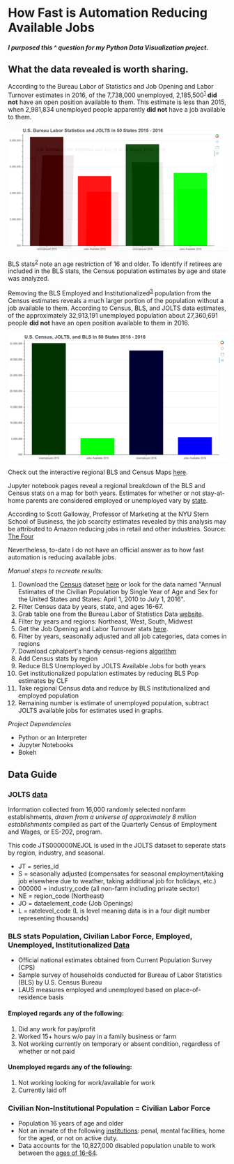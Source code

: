 # How Fast is Automation Reducing Available Jobs

##### I purposed this ^ question for my Python Data Visualization project. 
## What the data revealed is worth sharing.

According to the Bureau Labor of Statistics and Job Opening and Labor Turnover estimates in 2016, of the 7,738,000 unemployed, 2,185,500<sup id="a1">[1](#f1)</sup> **did not** have an open position available to them. 
This estimate is less than 2015, when 2,981,834 unemployed people apparently **did not** have a job available to them.

![BLS JOLTS Bar Chart](https://raw.githubusercontent.com/eclecticexistential/USPopulationNoJobAvailable/master/IMG/BLS.PNG)

BLS stats<sup id="a2">[2](#f2)</sup> note an age restriction of 16 and older. 
To identify if retirees are included in the BLS stats, the Census population estimates by age and state was analyzed.

Removing the BLS Employed and Institutionalized<sup id="a3">[3](#f3)</sup> population from the Census estimates reveals a much larger portion of the population without a job available to them. 
According to Census, BLS, and JOLTS data estimates, of the approximately 32,913,191 unemployed population about 27,360,691 people **did not** have an open position available to them in 2016. 

![Census BLS JOLTS Bar Chart](https://raw.githubusercontent.com/eclecticexistential/USPopulationNoJobAvailable/master/IMG/Census.PNG)

Check out the interactive regional BLS and Census Maps [here](https://eclecticexistential.github.io/python/datavisualization.html).

Jupyter notebook pages reveal a regional breakdown of the BLS and Census stats on a map for both years.
Estimates for whether or not stay-at-home parents are considered employed or unemployed vary by [state](https://www.huffingtonpost.com/2015/05/13/stay-at-home-fathers_n_7261020.html).

According to Scott Galloway, Professor of Marketing at the NYU Stern School of Business, the job scarcity estimates revealed by this analysis may be attributed to Amazon reducing jobs in retail and other industries. Source: [The Four](https://www.youtube.com/watch?v=GWBjUsmO-Lw)

Nevertheless, to-date I do not have an official answer as to how fast automation is reducing available jobs.

*Manual steps to recreate results:*
1. Download the [Census](https://www.census.gov/data/datasets/2017/demo/popest/state-detail.html) dataset [here](https://www2.census.gov/programs-surveys/popest/datasets/2010-2016/state/asrh/sc-est2016-agesex-civ.csv) or look for the data named "Annual Estimates of the Civilian Population by Single Year of Age and Sex for the United States and States: April 1, 2010 to July 1, 2016".
2. Filter Census data by years, state, and ages 16-67.
3. Grab table one from the Bureau Labor of Statistics Data [website](https://www.bls.gov/news.release/archives/srgune_02282017.htm).
4. Filter by years and regions: Northeast, West, South, Midwest
5. Get the Job Opening and Labor Turnover stats [here](https://download.bls.gov/pub/time.series/jt/jt.data.2.JobOpenings).
6. Filter by years, seasonally adjusted and all job categories, data comes in regions
7. Download cphalpert's handy census-regions [algorithm](https://github.com/cphalpert/census-regions/blob/master/us%20census%20bureau%20regions%20and%20divisions.csv)
8. Add Census stats by region
9. Reduce BLS Unemployed by JOLTS Available Jobs for both years
10. Get institutionalized population estimates by reducing BLS Pop estimates by CLF
11. Take regional Census data and reduce by BLS institutionalized and employed population
12. Remaining number is estimate of unemployed population, subtract JOLTS available jobs for estimates used in graphs.

*Project Dependencies*
* Python or an Interpreter
* Jupyter Notebooks
* Bokeh

## Data Guide


### <b id="f1">JOLTS</b> [data](https://download.bls.gov/pub/time.series/jt/jt.data.2.JobOpenings)

Information collected from 16,000 randomly selected nonfarm establishments, *drawn from a universe of approximately 8 million establishments* compiled as part of the Quarterly Census of Employment and Wages, or ES-202, program.

This code JTS000000NEJOL is used in the JOLTS dataset to seperate stats by region, industry, and seasonal.
* JT = series_id
* S = seasonally adjusted (compensates for seasonal employment/taking job elsewhere due to weather, taking additional job for holidays, etc.)
* 000000 = industry_code (all non-farm including private sector)
* NE = region_code (Northeast)
* JO =  dataelement_code (Job Openings)
* L = ratelevel_code (L is level meaning data is in a four digit number representing thousands)

### <b id="f2">BLS</b> stats Population, Civilian Labor Force, Employed, Unemployed, Institutionalized [Data](https://www.bls.gov/news.release/archives/srgune_02282017.htm)

* Official national estimates obtained from Current Population Survey (CPS)
* Sample survey of households conducted for Bureau of Labor Statistics (BLS) by U.S. Census Bureau
* LAUS measures employed and unemployed based on place-of-residence basis
#### Employed regards any of the following: 
1. Did any work for pay/profit
2. Worked 15+ hours w/o pay in a family business or farm
3. Not working currently on temporary or absent condition, regardless of whether or not paid

#### Unemployed regards any of the following:
1. Not working looking for work/available for work
2. Currently laid off

### <b id="f3">Civilian Non-Institutional Population = Civilian Labor Force</b>
* Population 16 years of age and older
* Not an inmate of the following [institutions](https://en.wikipedia.org/wiki/Civilian_noninstitutional_population): penal, mental facilities, home for the aged, or not on active duty.
* Data accounts for the 10,827,000 disabled population unable to work between the [ages of 16-64](https://www.bls.gov/news.release/disabl.t01.htm).
